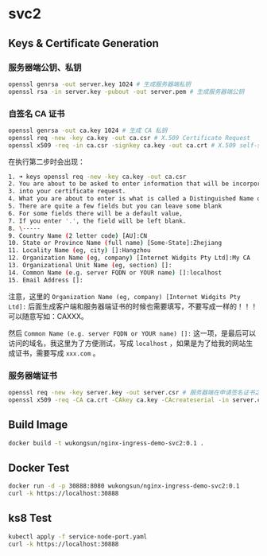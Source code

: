 # svc2

## Keys & Certificate Generation
### 服务器端公钥、私钥

```bash
openssl genrsa -out server.key 1024 # 生成服务器端私钥 
openssl rsa -in server.key -pubout -out server.pem # 生成服务器端公钥 
```

### 自签名 CA 证书

```bash
openssl genrsa -out ca.key 1024 # 生成 CA 私钥 
openssl req -new -key ca.key -out ca.csr # X.509 Certificate Request 
openssl x509 -req -in ca.csr -signkey ca.key -out ca.crt # X.509 self-signCertificate
```

在执行第二步时会出现：

```bash
1. ➜ keys openssl req -new -key ca.key -out ca.csr 
2. You are about to be asked to enter information that will be incorporated 
3. into your certificate request. 
4. What you are about to enter is what is called a Distinguished Name or a DN. 
5. There are quite a few fields but you can leave some blank 
6. For some fields there will be a default value, 
7. If you enter '.', the field will be left blank. 
8. \----- 
9. Country Name (2 letter code) [AU]:CN 
10. State or Province Name (full name) [Some-State]:Zhejiang 
11. Locality Name (eg, city) []:Hangzhou 
12. Organization Name (eg, company) [Internet Widgits Pty Ltd]:My CA 
13. Organizational Unit Name (eg, section) []: 
14. Common Name (e.g. server FQDN or YOUR name) []:localhost 
15. Email Address []: 
```

注意，这里的 `Organization Name (eg, company) [Internet Widgits Pty Ltd]:` 后面生成客户端和服务器端证书的时候也需要填写，不要写成一样的！！！可以随意写如：CAXXX。

然后 `Common Name (e.g. server FQDN or YOUR name) []:` 这一项，是最后可以访问的域名，我这里为了方便测试，写成 `localhost` ，如果是为了给我的网站生成证书，需要写成 `xxx.com` 。

### 服务器端证书

```bash
openssl req -new -key server.key -out server.csr # 服务器端在申请签名证书之前创建自己的 CSR 文件 
openssl x509 -req -CA ca.crt -CAkey ca.key -CAcreateserial -in server.csr -out server.crt # 向自己的 CA 机构申请证书，签名过程需要 CA 的证书和私钥参与，最终颁发一个带有 CA 签名的证书 
```

## Build Image
```bash
docker build -t wukongsun/nginx-ingress-demo-svc2:0.1 .
```

## Docker Test
```bash
docker run -d -p 30888:8080 wukongsun/nginx-ingress-demo-svc2:0.1
curl -k https://localhost:30888
```

## ks8 Test
```bash
kubectl apply -f service-node-port.yaml
curl -k https://localhost:30888
```